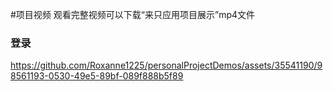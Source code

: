 #项目视频
观看完整视频可以下载“来只应用项目展示”mp4文件

### 登录
https://github.com/Roxanne1225/personalProjectDemos/assets/35541190/98561193-0530-49e5-89bf-089f888b5f89

